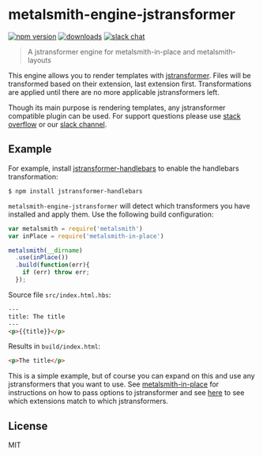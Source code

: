 # metalsmith-engine-jstransformer

[![npm version][version-badge]][version-url]
[![downloads][downloads-badge]][downloads-url]
[![slack chat][slack-badge]][slack-url]

> A jstransformer engine for metalsmith-in-place and metalsmith-layouts

This engine allows you to render templates with [jstransformer][jstransformer-url]. Files will be
transformed based on their extension, last extension first. Transformations are applied until there
are no more applicable jstransformers left.

Though its main purpose is rendering templates, any jstransformer compatible plugin can be used. For
support questions please use [stack overflow][stackoverflow-url] or our [slack channel][slack-url].

## Example

For example, install [jstransformer-handlebars][jstransformer-handlebars-url] to enable the
handlebars transformation:

```
$ npm install jstransformer-handlebars
```

`metalsmith-engine-jstransformer` will detect which transformers you have installed and apply them.
Use the following build configuration:

```javascript
var metalsmith = require('metalsmith')
var inPlace = require('metalsmith-in-place')

metalsmith(__dirname)
  .use(inPlace())
  .build(function(err){
    if (err) throw err;
  });
```

Source file `src/index.html.hbs`:

```html
---
title: The title
---
<p>{{title}}</p>
```

Results in `build/index.html`:

```html
<p>The title</p>
```

This is a simple example, but of course you can expand on this and use any jstransformers that you
want to use. See [metalsmith-in-place](in-place-url) for instructions on how to pass options to
jstransformer and see [here](dictionary-url) to see which extensions match to which jstransformers.

## License

MIT

[in-place-url]: https://github.com/superwolff/metalsmith-in-place
[dictionary-url]: https://github.com/jstransformers/inputformat-to-jstransformer/blob/master/dictionary.json
[stackoverflow-url]: http://stackoverflow.com/questions/tagged/metalsmith
[jstransformer-url]: https://github.com/jstransformers/jstransformer
[jstransformer-handlebars-url]: https://github.com/jstransformers/jstransformer-handlebars

[downloads-badge]: https://img.shields.io/npm/dm/metalsmith-engine-jstransformer.svg
[downloads-url]: https://www.npmjs.com/package/metalsmith-engine-jstransformer
[slack-badge]: https://img.shields.io/badge/Slack-Join%20Chat%20→-blue.svg
[slack-url]: http://metalsmith-slack.herokuapp.com/
[version-badge]: https://img.shields.io/npm/v/metalsmith-engine-jstransformer.svg
[version-url]: https://www.npmjs.com/package/metalsmith-engine-jstransformer
[stackoverflow-url]: http://stackoverflow.com/questions/tagged/metalsmith

